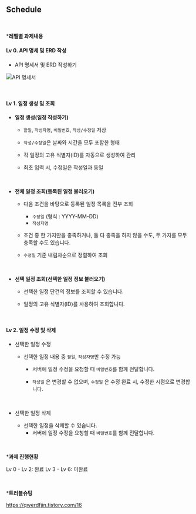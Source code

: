 ## Schedule

<br>

***레벨별 과제내용**

#### Lv 0. API 명세 및 ERD 작성

- API 명세서 및 ERD 작성하기

![API 명세서](images/Schedule_API_ERD.jpg)

<br>


#### Lv 1. 일정 생성 및 조회

- **일정 생성(일정 작성하기)**

  - `할일`, `작성자명`, `비밀번호`, `작성/수정일` 저장
  - `작성/수정일`은 날짜와 시간을 모두 포함한 형태

  - 각 일정의 고유 식별자(ID)를 자동으로 생성하여 관리

  - 최초 입력 시, 수정일은 작성일과 동일

    <br>

- **전체 일정 조회(등록된 일정 불러오기)**

  - 다음 조건을 바탕으로 등록된 일정 목록을 전부 조회

    - `수정일` (형식 : YYYY-MM-DD)
    - `작성자명`

  - 조건 중 한 가지만을 충족하거나, 둘 다 충족을 하지 않을 수도, 두 가지를 모두 충족할 수도 있습니다.

  - `수정일` 기준 내림차순으로 정렬하여 조회

    <br>

- **선택 일정 조회(선택한 일정 정보 불러오기)**

  - 선택한 일정 단건의 정보를 조회할 수 있습니다.

  - 일정의 고유 식별자(ID)를 사용하여 조회합니다.

    <br>

#### Lv 2. 일정 수정 및 삭제

- 선택한 일정 수정
  - 선택한 일정 내용 중  `할일`, `작성자명`만 수정 가능
    - 서버에 일정 수정을 요청할 때 `비밀번호`를 함께 전달합니다.
    
    - `작성일` 은 변경할 수 없으며, `수정일` 은 수정 완료 시, 수정한 시점으로 변경합니다.
    
      <br>
  
- 선택한 일정 삭제
  - 선택한 일정을 삭제할 수 있습니다.
    - 서버에 일정 수정을 요청할 때 `비밀번호`를 함께 전달합니다.

<br>

***과제 진행현황**

Lv 0 - Lv 2: 완료
Lv 3 - Lv 6: 미완료

<br>

***트러블슈팅**

https://qwerdfjin.tistory.com/16